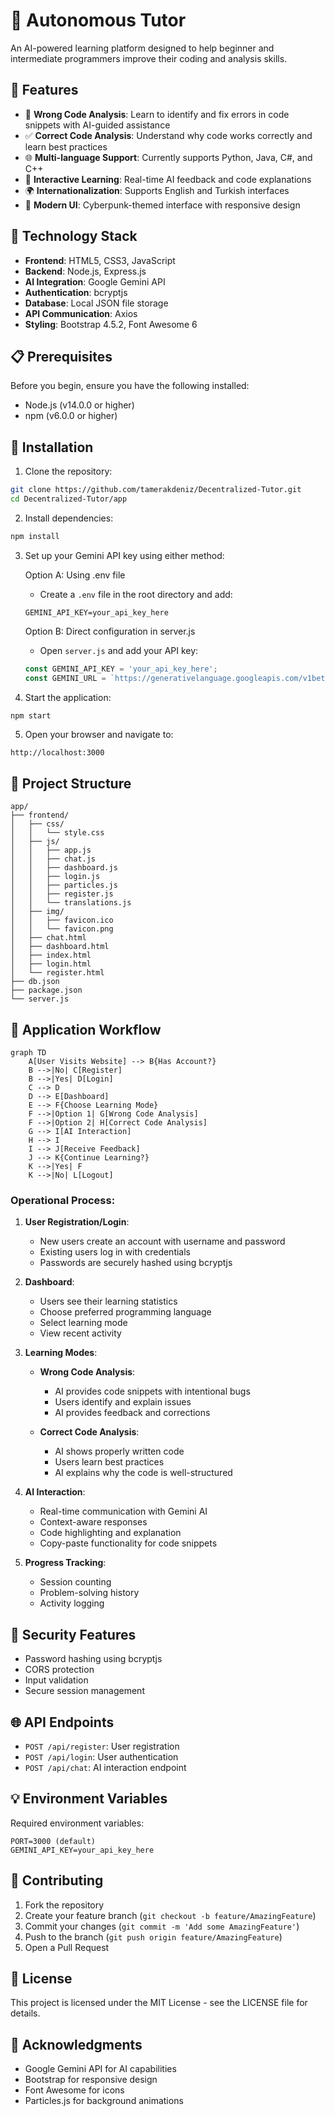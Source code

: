 # 🤖 Autonomous Tutor

An AI-powered learning platform designed to help beginner and intermediate programmers improve their coding and analysis skills.

## 🌟 Features

- 🐛 **Wrong Code Analysis**: Learn to identify and fix errors in code snippets with AI-guided assistance
- ✅ **Correct Code Analysis**: Understand why code works correctly and learn best practices
- 🌐 **Multi-language Support**: Currently supports Python, Java, C#, and C++
- 🔄 **Interactive Learning**: Real-time AI feedback and code explanations
- 🌍 **Internationalization**: Supports English and Turkish interfaces
- 🎨 **Modern UI**: Cyberpunk-themed interface with responsive design

## 🔧 Technology Stack

- **Frontend**: HTML5, CSS3, JavaScript
- **Backend**: Node.js, Express.js
- **AI Integration**: Google Gemini API
- **Authentication**: bcryptjs
- **Database**: Local JSON file storage
- **API Communication**: Axios
- **Styling**: Bootstrap 4.5.2, Font Awesome 6

## 📋 Prerequisites

Before you begin, ensure you have the following installed:

- Node.js (v14.0.0 or higher)
- npm (v6.0.0 or higher)

## 🚀 Installation

1. Clone the repository:

```bash
git clone https://github.com/tamerakdeniz/Decentralized-Tutor.git
cd Decentralized-Tutor/app
```

2. Install dependencies:

```bash
npm install
```

3. Set up your Gemini API key using either method:

   Option A: Using .env file

   - Create a `.env` file in the root directory and add:

   ```env
   GEMINI_API_KEY=your_api_key_here
   ```

   Option B: Direct configuration in server.js

   - Open `server.js` and add your API key:

   ```javascript
   const GEMINI_API_KEY = 'your_api_key_here';
   const GEMINI_URL = `https://generativelanguage.googleapis.com/v1beta/models/gemini-2.0-flash:generateContent?key=${GEMINI_API_KEY}`;
   ```

4. Start the application:

```bash
npm start
```

5. Open your browser and navigate to:

```
http://localhost:3000
```

## 📁 Project Structure

```
app/
├── frontend/
│   ├── css/
│   │   └── style.css
│   ├── js/
│   │   ├── app.js
│   │   ├── chat.js
│   │   ├── dashboard.js
│   │   ├── login.js
│   │   ├── particles.js
│   │   ├── register.js
│   │   └── translations.js
│   ├── img/
│   │   ├── favicon.ico
│   │   └── favicon.png
│   ├── chat.html
│   ├── dashboard.html
│   ├── index.html
│   ├── login.html
│   └── register.html
├── db.json
├── package.json
└── server.js
```

## 🔄 Application Workflow

```mermaid
graph TD
    A[User Visits Website] --> B{Has Account?}
    B -->|No| C[Register]
    B -->|Yes| D[Login]
    C --> D
    D --> E[Dashboard]
    E --> F{Choose Learning Mode}
    F -->|Option 1| G[Wrong Code Analysis]
    F -->|Option 2| H[Correct Code Analysis]
    G --> I[AI Interaction]
    H --> I
    I --> J[Receive Feedback]
    J --> K{Continue Learning?}
    K -->|Yes| F
    K -->|No| L[Logout]
```

### Operational Process:

1. **User Registration/Login**:

   - New users create an account with username and password
   - Existing users log in with credentials
   - Passwords are securely hashed using bcryptjs

2. **Dashboard**:

   - Users see their learning statistics
   - Choose preferred programming language
   - Select learning mode
   - View recent activity

3. **Learning Modes**:

   - **Wrong Code Analysis**:

     - AI provides code snippets with intentional bugs
     - Users identify and explain issues
     - AI provides feedback and corrections

   - **Correct Code Analysis**:
     - AI shows properly written code
     - Users learn best practices
     - AI explains why the code is well-structured

4. **AI Interaction**:

   - Real-time communication with Gemini AI
   - Context-aware responses
   - Code highlighting and explanation
   - Copy-paste functionality for code snippets

5. **Progress Tracking**:
   - Session counting
   - Problem-solving history
   - Activity logging

## 🔐 Security Features

- Password hashing using bcryptjs
- CORS protection
- Input validation
- Secure session management

## 🌐 API Endpoints

- `POST /api/register`: User registration
- `POST /api/login`: User authentication
- `POST /api/chat`: AI interaction endpoint

## 💡 Environment Variables

Required environment variables:

```env
PORT=3000 (default)
GEMINI_API_KEY=your_api_key_here
```

## 🤝 Contributing

1. Fork the repository
2. Create your feature branch (`git checkout -b feature/AmazingFeature`)
3. Commit your changes (`git commit -m 'Add some AmazingFeature'`)
4. Push to the branch (`git push origin feature/AmazingFeature`)
5. Open a Pull Request

## 📝 License

This project is licensed under the MIT License - see the LICENSE file for details.

## 🙏 Acknowledgments

- Google Gemini API for AI capabilities
- Bootstrap for responsive design
- Font Awesome for icons
- Particles.js for background animations
